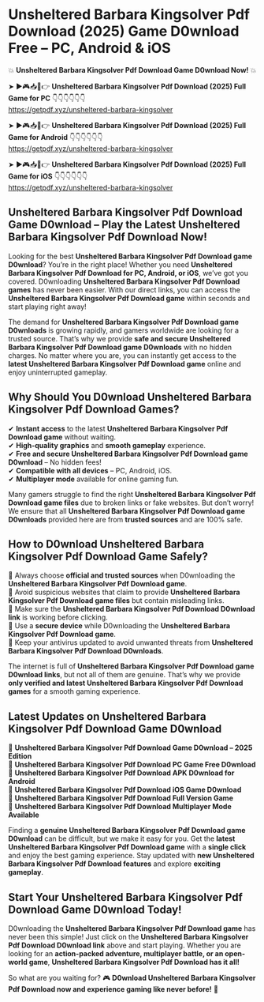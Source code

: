 # Unsheltered Barbara Kingsolver Pdf Download (2025) Game D0wnload Free – PC, Android & iOS

💥 **Unsheltered Barbara Kingsolver Pdf Download Game D0wnload Now!** 💥  

➤ ►🎮📥📱👉 **Unsheltered Barbara Kingsolver Pdf Download (2025) Full Game for PC** 👇👇👇👇👇👇  
https://getpdf.xyz/unsheltered-barbara-kingsolver  

➤ ►🎮📥📱👉 **Unsheltered Barbara Kingsolver Pdf Download (2025) Full Game for Android** 👇👇👇👇👇👇  
https://getpdf.xyz/unsheltered-barbara-kingsolver  

➤ ►🎮📥📱👉 **Unsheltered Barbara Kingsolver Pdf Download (2025) Full Game for iOS** 👇👇👇👇👇👇  
https://getpdf.xyz/unsheltered-barbara-kingsolver  

## Unsheltered Barbara Kingsolver Pdf Download Game D0wnload – Play the Latest Unsheltered Barbara Kingsolver Pdf Download Now!

Looking for the best **Unsheltered Barbara Kingsolver Pdf Download game D0wnload**? You’re in the right place! Whether you need **Unsheltered Barbara Kingsolver Pdf Download for PC, Android, or iOS**, we’ve got you covered. D0wnloading **Unsheltered Barbara Kingsolver Pdf Download games** has never been easier. With our direct links, you can access the **Unsheltered Barbara Kingsolver Pdf Download game** within seconds and start playing right away!  

The demand for **Unsheltered Barbara Kingsolver Pdf Download game D0wnloads** is growing rapidly, and gamers worldwide are looking for a trusted source. That’s why we provide **safe and secure Unsheltered Barbara Kingsolver Pdf Download game D0wnloads** with no hidden charges. No matter where you are, you can instantly get access to the **latest Unsheltered Barbara Kingsolver Pdf Download game** online and enjoy uninterrupted gameplay.  

## **Why Should You D0wnload Unsheltered Barbara Kingsolver Pdf Download Games?**  

✔ **Instant access** to the latest **Unsheltered Barbara Kingsolver Pdf Download game** without waiting.  
✔ **High-quality graphics** and **smooth gameplay** experience.  
✔ **Free and secure Unsheltered Barbara Kingsolver Pdf Download game D0wnload** – No hidden fees!  
✔ **Compatible with all devices** – PC, Android, iOS.  
✔ **Multiplayer mode** available for online gaming fun.  

Many gamers struggle to find the right **Unsheltered Barbara Kingsolver Pdf Download game files** due to broken links or fake websites. But don’t worry! We ensure that all **Unsheltered Barbara Kingsolver Pdf Download game D0wnloads** provided here are from **trusted sources** and are 100% safe.  

## **How to D0wnload Unsheltered Barbara Kingsolver Pdf Download Game Safely?**  

📌 Always choose **official and trusted sources** when D0wnloading the **Unsheltered Barbara Kingsolver Pdf Download game**.  
📌 Avoid suspicious websites that claim to provide **Unsheltered Barbara Kingsolver Pdf Download game files** but contain misleading links.  
📌 Make sure the **Unsheltered Barbara Kingsolver Pdf Download D0wnload link** is working before clicking.  
📌 Use a **secure device** while D0wnloading the **Unsheltered Barbara Kingsolver Pdf Download game**.  
📌 Keep your antivirus updated to avoid unwanted threats from **Unsheltered Barbara Kingsolver Pdf Download D0wnloads**.  

The internet is full of **Unsheltered Barbara Kingsolver Pdf Download game D0wnload links**, but not all of them are genuine. That’s why we provide **only verified and latest Unsheltered Barbara Kingsolver Pdf Download games** for a smooth gaming experience.  

## **Latest Updates on Unsheltered Barbara Kingsolver Pdf Download Game D0wnload**  

🔹 **Unsheltered Barbara Kingsolver Pdf Download Game D0wnload – 2025 Edition**  
🔹 **Unsheltered Barbara Kingsolver Pdf Download PC Game Free D0wnload**  
🔹 **Unsheltered Barbara Kingsolver Pdf Download APK D0wnload for Android**  
🔹 **Unsheltered Barbara Kingsolver Pdf Download iOS Game D0wnload**  
🔹 **Unsheltered Barbara Kingsolver Pdf Download Full Version Game**  
🔹 **Unsheltered Barbara Kingsolver Pdf Download Multiplayer Mode Available**  

Finding a **genuine Unsheltered Barbara Kingsolver Pdf Download game D0wnload** can be difficult, but we make it easy for you. Get the **latest Unsheltered Barbara Kingsolver Pdf Download game** with a **single click** and enjoy the best gaming experience. Stay updated with **new Unsheltered Barbara Kingsolver Pdf Download features** and explore **exciting gameplay**.  

## **Start Your Unsheltered Barbara Kingsolver Pdf Download Game D0wnload Today!**  

D0wnloading the **Unsheltered Barbara Kingsolver Pdf Download game** has never been this simple! Just click on the **Unsheltered Barbara Kingsolver Pdf Download D0wnload link** above and start playing. Whether you are looking for an **action-packed adventure, multiplayer battle, or an open-world game**, **Unsheltered Barbara Kingsolver Pdf Download has it all!**  

So what are you waiting for? 🎮 **D0wnload Unsheltered Barbara Kingsolver Pdf Download now and experience gaming like never before!** 🚀  